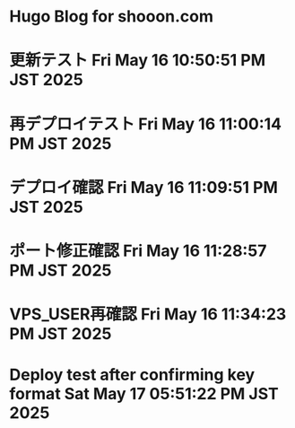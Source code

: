 # Hugo Blog for shooon.com
# 更新テスト Fri May 16 10:50:51 PM JST 2025
# 再デプロイテスト Fri May 16 11:00:14 PM JST 2025
# デプロイ確認 Fri May 16 11:09:51 PM JST 2025
# ポート修正確認 Fri May 16 11:28:57 PM JST 2025
# VPS_USER再確認 Fri May 16 11:34:23 PM JST 2025
# Deploy test after confirming key format Sat May 17 05:51:22 PM JST 2025
